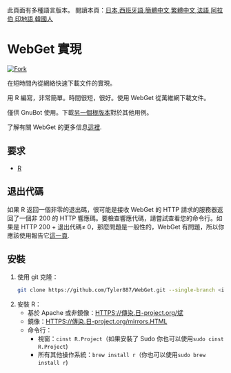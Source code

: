 <!-- # WebGet  [![GitHub forks](https://img.shields.io/github/forks/Tyler887/WebGet?label=Fork&style=social)](https://github.com/Tyler887/WebGet/fork)  The implementation to download files from the Web, in a short time.  Written in R, complete simple. It takes a short time, simply good. Use WebGet to retrieve files from the world wide web.    I assume **no warranty** for any **copyrighted material** downloaded on WebGet. I usally recommend downloading freely licensed files only. <br />https://github.com?Tyler887/WebGet/commit/main/ -->

此頁面有多種語言版本。
閱讀本頁：[日本](README.ja.md),[西班牙語](README.es.md),[簡體中文](README.zh-CN.md),[繁體中文](README.zh-TW.md),[法語](README.fr.md),[阿拉伯](README.ar.md),[印地語](README.hi.md),[韓國人](README.ko.md)

# WebGet 實現

[![Fork](https://img.shields.io/github/forks/Tyler887/WebGet?label=Fork&style=social)](https://github.com/Tyler887/WebGet/fork)

在短時間內從網絡快速下載文件的實現。

用 R 編寫，非常簡單。時間很短，很好。使用 WebGet 從萬維網下載文件。

僅供 GnuBot 使用。下載[另一個根版本](https://github.com/Tyler887/WebGet)對於其他用例。

了解有關 WebGet 的更多信息[這裡](https://github.com/Tyler887/WebGet/wiki/WebGet).

## 要求

-   [R](https://r-project.org)

## 退出代碼

如果 R 返回一個非零的退出碼，很可能是接收 WebGet 的 HTTP 請求的服務器返回了一個非 200 的 HTTP 響應碼。要檢查響應代碼，請嘗試查看您的命令行。如果是 HTTP 200 + 退出代碼≠ 0，那麼問題是一般性的，WebGet 有問題，所以你應該使用報告它[這一頁](https://github.com/Tyler887/WebGet/issues/new?template=bug_report.md).

## 安裝

1.  使用 git 克隆：
    ```bash
    git clone https://github.com/Tyler887/WebGet.git --single-branch <input version here>
    ```
2.  安裝 R：
    -   基於 Apache 或非鏡像：[HTTPS://傳染.日-project.org/斌](https://cran.r-project.org/bin)
    -   鏡像：[HTTPS://傳染.日-project.org/mirrors.HTML](https://cran.r-project.org/mirrors.html)
    -   命令行：
        -   視窗：`cinst R.Project`（如果安裝了 Sudo 你也可以使用`sudo cinst R.Project`)
        -   所有其他操作系統：`brew install r`（你也可以使用`sudo brew install r`)
